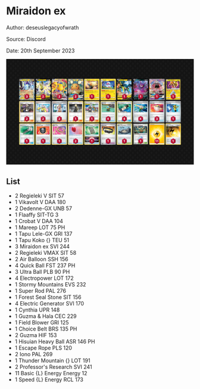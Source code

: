 # Miraidon ex

Author: deseuslegacyofwrath

Source: Discord

Date: 20th September 2023

![decklist](../../images/OBF/Miraidon%20ex/1-%20Miraidon%20ex.png)

## List

* 2 Regieleki V SIT 57
* 1 Vikavolt V DAA 180
* 2 Dedenne-GX UNB 57
* 1 Flaaffy SIT-TG 3
* 1 Crobat V DAA 104
* 1 Mareep LOT 75 PH
* 1 Tapu Lele-GX GRI 137
* 1 Tapu Koko {} TEU 51
* 3 Miraidon ex SVI 244
* 2 Regieleki VMAX SIT 58
* 2 Air Balloon SSH 156
* 4 Quick Ball FST 237 PH
* 3 Ultra Ball PLB 90 PH
* 4 Electropower LOT 172
* 1 Stormy Mountains EVS 232
* 1 Super Rod PAL 276
* 1 Forest Seal Stone SIT 156
* 4 Electric Generator SVI 170
* 1 Cynthia UPR 148
* 1 Guzma & Hala CEC 229
* 1 Field Blower GRI 125
* 1 Choice Belt BRS 135 PH
* 2 Guzma HIF 153
* 1 Hisuian Heavy Ball ASR 146 PH
* 1 Escape Rope PLS 120
* 2 Iono PAL 269
* 1 Thunder Mountain {} LOT 191
* 2 Professor's Research SVI 241
* 11 Basic {L} Energy Energy 12
* 1 Speed {L} Energy RCL 173
